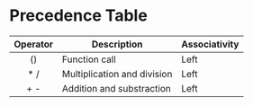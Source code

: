 Precedence Table
================

Operator  | Description                 | Associativity
:-------: | -------------               | --------------
()        | Function call               | Left
* /       | Multiplication and division | Left
+ -       | Addition and substraction   | Left
